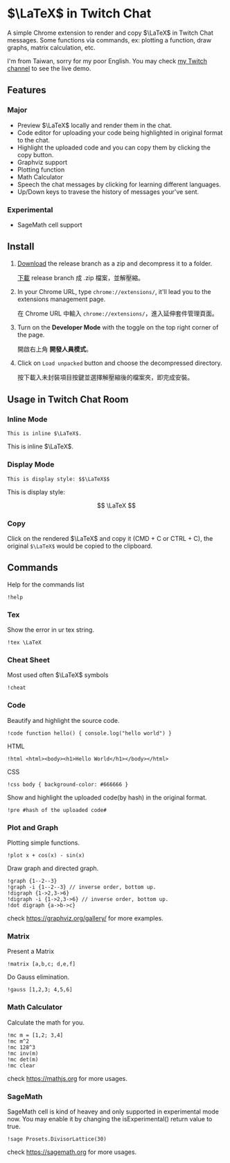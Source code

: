 # $\LaTeX$ in Twitch Chat

A simple Chrome extension to render and copy $\LaTeX$ in Twitch Chat messages.
Some functions via commands, ex: plotting a function, draw graphs, matrix calculation, etc.

I'm from Taiwan, sorry for my poor English. You may check [my Twitch channel](https://twitch.tv/RintarouTW) to see the live demo.

## Features

### Major

- Preview $\LaTeX$ locally and render them in the chat.
- Code editor for uploading your code being highlighted in original format to the chat.
 - Highlight the uploaded code and you can copy them by clicking the copy button.
- Graphviz support
- Plotting function
- Math Calculator
- Speech the chat messages by clicking for learning different languages.
- Up/Down keys to travese the history of messages your've sent.

### Experimental

- SageMath cell support

## Install

1. [Download](https://github.com/RintarouTW/LaTeX4TwitchChat/zipball/release) the release branch as a zip and decompress it to a folder.

   [下載](https://github.com/RintarouTW/LaTeX4TwitchChat/zipball/release) release branch 成 .zip 檔案，並解壓縮。
2. In your Chrome URL, type `chrome://extensions/`, it'll lead you to the extensions management page.

   在 Chrome URL 中輸入 `chrome://extensions/`，進入延伸套件管理頁面。
3. Turn on the **Developer Mode** with the toggle on the top right corner of the page.

   開啟右上角 **開發人員模式**。
4. Click on `Load unpacked`  button and choose the decompressed directory.

   按下載入未封裝項目按鍵並選擇解壓縮後的檔案夾，即完成安裝。

## Usage in Twitch Chat Room

### Inline Mode

```
This is inline $\LaTeX$.
```

This is inline $\LaTeX$.

### Display Mode

```
This is display style: $$\LaTeX$$
```

This is display style: 

$$
\LaTeX
$$

### Copy

Click on the rendered $\LaTeX$ and copy it (CMD + C or CTRL + C), the original ```$\LaTeX$``` would be copied to the clipboard.

## Commands

Help for the commands list

```
!help
```

### Tex

Show the error in ur tex string.

```
!tex \LaTeX
```


### Cheat Sheet

Most used often $\LaTeX$ symbols

```
!cheat
```

### Code

Beautify and highlight the source code.

```
!code function hello() { console.log("hello world") }
```

HTML

```
!html <html><body><h1>Hello World</h1></body></html>
```

CSS

```
!css body { background-color: #666666 }
```

Show and highlight the uploaded code(by hash) in the original format.

```
!pre #hash of the uploaded code#
```

### Plot and Graph

Plotting simple functions.

```
!plot x + cos(x) - sin(x)
```

Draw graph and directed graph.

```
!graph {1--2--3}
!graph -i {1--2--3} // inverse order, bottom up.
!digraph {1->2,3->6}
!digraph -i {1->2,3->6} // inverse order, bottom up.
!dot digraph {a->b->c}
```
check https://graphviz.org/gallery/ for more examples.

### Matrix

Present a Matrix

```
!matrix [a,b,c; d,e,f]
```

Do Gauss elimination.

```
!gauss [1,2,3; 4,5,6]
```

### Math Calculator

Calculate the math for you.

```
!mc m = [1,2; 3,4]
!mc m^2
!mc 128^3
!mc inv(m)
!mc det(m)
!mc clear
```

check https://mathjs.org for more usages.

### SageMath

SageMath cell is kind of heavey and only supported in experimental mode now.
You may enable it by changing the isExperimental() return value to true.

```
!sage Prosets.DivisorLattice(30)
```

check https://sagemath.org for more usages.

<script src="./assets/latex_render.js"></script>
